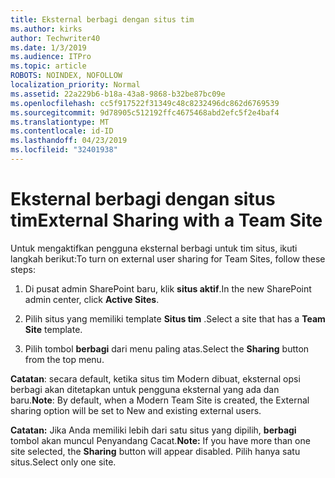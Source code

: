 ```yaml
---
title: Eksternal berbagi dengan situs tim
ms.author: kirks
author: Techwriter40
ms.date: 1/3/2019
ms.audience: ITPro
ms.topic: article
ROBOTS: NOINDEX, NOFOLLOW
localization_priority: Normal
ms.assetid: 22a229b6-b18a-43a8-9868-b32be87bc09e
ms.openlocfilehash: cc5f917522f31349c48c8232496dc862d6769539
ms.sourcegitcommit: 9d78905c512192ffc4675468abd2efc5f2e4baf4
ms.translationtype: MT
ms.contentlocale: id-ID
ms.lasthandoff: 04/23/2019
ms.locfileid: "32401938"
---
```

# <a name="external-sharing-with-a-team-site"></a><span data-ttu-id="71176-102">Eksternal berbagi dengan situs tim</span><span class="sxs-lookup"><span data-stu-id="71176-102">External Sharing with a Team Site</span></span>

<span data-ttu-id="71176-103">Untuk mengaktifkan pengguna eksternal berbagi untuk tim situs, ikuti langkah berikut:</span><span class="sxs-lookup"><span data-stu-id="71176-103">To turn on external user sharing for Team Sites, follow these steps:</span></span> 
  
1. <span data-ttu-id="71176-104">Di pusat admin SharePoint baru, klik **situs aktif**.</span><span class="sxs-lookup"><span data-stu-id="71176-104">In the new SharePoint admin center, click **Active Sites**.</span></span>
  
2. <span data-ttu-id="71176-105">Pilih situs yang memiliki template **Situs tim** .</span><span class="sxs-lookup"><span data-stu-id="71176-105">Select a site that has a **Team Site** template.</span></span> 
  
3. <span data-ttu-id="71176-106">Pilih tombol **berbagi** dari menu paling atas.</span><span class="sxs-lookup"><span data-stu-id="71176-106">Select the **Sharing** button from the top menu.</span></span> 
  
 <span data-ttu-id="71176-107">**Catatan**: secara default, ketika situs tim Modern dibuat, eksternal opsi berbagi akan ditetapkan untuk pengguna eksternal yang ada dan baru.</span><span class="sxs-lookup"><span data-stu-id="71176-107">**Note**: By default, when a Modern Team Site is created, the External sharing option will be set to New and existing external users.</span></span> 
  
 <span data-ttu-id="71176-108">**Catatan:** Jika Anda memiliki lebih dari satu situs yang dipilih, **berbagi** tombol akan muncul Penyandang Cacat.</span><span class="sxs-lookup"><span data-stu-id="71176-108">**Note:** If you have more than one site selected, the **Sharing** button will appear disabled.</span></span> <span data-ttu-id="71176-109">Pilih hanya satu situs.</span><span class="sxs-lookup"><span data-stu-id="71176-109">Select only one site.</span></span> 
  

